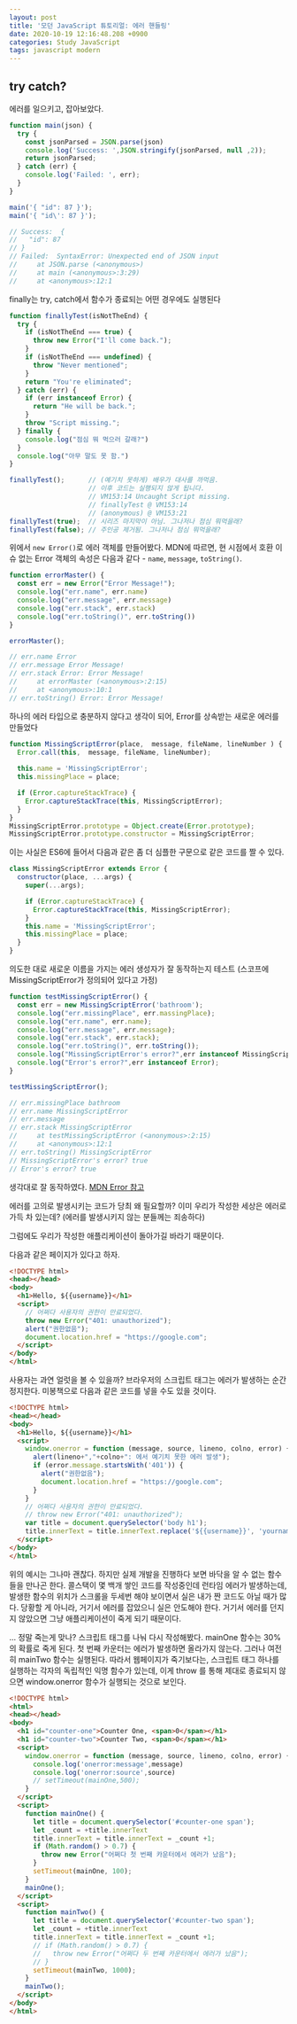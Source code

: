 ```yaml
---
layout: post
title: '모던 JavaScript 튜토리얼: 에러 핸들링'
date: 2020-10-19 12:16:48.208 +0900
categories: Study JavaScript
tags: javascript modern
---
```


## try catch?

에러를 일으키고, 잡아보았다.

```javascript
function main(json) {
  try {
    const jsonParsed = JSON.parse(json)
    console.log('Success: ',JSON.stringify(jsonParsed, null ,2));
    return jsonParsed;
  } catch (err) {
    console.log('Failed: ', err);
  }
}

main('{ "id": 87 }');
main('{ "id\': 87 }');

// Success:  {
//   "id": 87
// }
// Failed:  SyntaxError: Unexpected end of JSON input
//     at JSON.parse (<anonymous>)
//     at main (<anonymous>:3:29)
//     at <anonymous>:12:1
```

finally는 try, catch에서 함수가 종료되는 어떤 경우에도 실행된다

```javascript
function finallyTest(isNotTheEnd) {
  try {
    if (isNotTheEnd === true) {
      throw new Error("I'll come back.");
    }
    if (isNotTheEnd === undefined) {
      throw "Never mentioned";
    }
    return "You're eliminated";
  } catch (err) {
    if (err instanceof Error) {
      return "He will be back.";
    }
    throw "Script missing.";
  } finally {
    console.log("점심 뭐 먹으러 갈래?")
  }
  console.log("아무 말도 못 함.")
}

finallyTest();      // (예기치 못하게) 배우가 대사를 까먹음.
                    // 이후 코드는 실행되지 않게 됩니다.
                    // VM153:14 Uncaught Script missing.
                    // finallyTest @ VM153:14
                    // (anonymous) @ VM153:21
finallyTest(true);  // 시리즈 마지막이 아님. 그나저나 점심 뭐먹을래?
finallyTest(false); // 주인공 제거됨. 그나저나 점심 뭐먹을래?
```

위에서 ```new Error()```로 에러 객체를 만들어봤다. MDN에 따르면, 현 시점에서 호환 이슈 없는
Error 객체의 속성은 다음과 같다 - ```name```, ```message```, ```toString()```.


```javascript
function errorMaster() {
  const err = new Error("Error Message!");
  console.log("err.name", err.name)
  console.log("err.message", err.message)
  console.log("err.stack", err.stack)
  console.log("err.toString()", err.toString())
}

errorMaster();

// err.name Error
// err.message Error Message!
// err.stack Error: Error Message!
//     at errorMaster (<anonymous>:2:15)
//     at <anonymous>:10:1
// err.toString() Error: Error Message!

```

하나의 에러 타입으로 충분하지 않다고 생각이 되어, Error를 상속받는 새로운 에러를 만들었다

```javascript
function MissingScriptError(place,  message, fileName, lineNumber ) {
  Error.call(this,  message, fileName, lineNumber);
  
  this.name = 'MissingScriptError';
  this.missingPlace = place;

  if (Error.captureStackTrace) {
    Error.captureStackTrace(this, MissingScriptError);
  }
}
MissingScriptError.prototype = Object.create(Error.prototype);
MissingScriptError.prototype.constructor = MissingScriptError;

```

이는 사실은 ES6에 들어서 다음과 같은 좀 더 심플한 구문으로 같은 코드를 짤 수 있다.

```javascript
class MissingScriptError extends Error {
  constructor(place, ...args) {
    super(...args);

    if (Error.captureStackTrace) {
      Error.captureStackTrace(this, MissingScriptError);
    }
    this.name = 'MissingScriptError';
    this.missingPlace = place;
  }
}
```

의도한 대로 새로운 이름을 가지는 에러 생성자가 잘 동작하는지 테스트 (스코프에 MissingScriptError가 정의되어 있다고 가정)

```javascript
function testMissingScriptError() {
  const err = new MissingScriptError('bathroom');
  console.log("err.missingPlace", err.massingPlace);
  console.log("err.name", err.name);
  console.log("err.message", err.message);
  console.log("err.stack", err.stack);
  console.log("err.toString()", err.toString());
  console.log("MissingScriptError's error?",err instanceof MissingScriptError);
  console.log("Error's error?",err instanceof Error);
}

testMissingScriptError();

// err.missingPlace bathroom
// err.name MissingScriptError
// err.message 
// err.stack MissingScriptError
//     at testMissingScriptError (<anonymous>:2:15)
//     at <anonymous>:12:1
// err.toString() MissingScriptError
// MissingScriptError's error? true
// Error's error? true

```

생각대로 잘 동작하였다. [MDN Error 참고](https://developer.mozilla.org/ko/docs/Web/JavaScript/Reference/Global_Objects/Error)

에러를 고의로 발생시키는 코드가 당최 왜 필요할까? 이미 우리가 작성한 세상은 에러로 가득 차 있는데? (에러를 발생시키지 않는 분들께는 죄송하다)

그럼에도 우리가 작성한 애플리케이션이 돌아가길 바라기 때문이다.

다음과 같은  페이지가 있다고 하자.

```html
<!DOCTYPE html>
<head></head>
<body>
  <h1>Hello, ${{username}}</h1>
  <script>
    // 어쩌다 사용자의 권한이 만료되었다.
    throw new Error("401: unauthorized");
    alert("권한없음");
    document.location.href = "https://google.com";
  </script>
</body>
</html>
```

사용자는 과연 얼럿을 볼 수 있을까? 브라우저의 스크립트 태그는 에러가 발생하는 순간 정지한다. 미봉책으로 다음과 같은 코드를 넣을 수도 있을 것이다.

```html
<!DOCTYPE html>
<head></head>
<body>
  <h1>Hello, ${{username}}</h1>
  <script>
    window.onerror = function (message, source, lineno, colno, error) {
      alert(lineno+","+colno+": 에서 예기치 못한 에러 발생");
      if (error.message.startsWith('401')) {
        alert("권한없음");
        document.location.href = "https://google.com";
      }
    }
    // 어쩌다 사용자의 권한이 만료되었다.
    // throw new Error("401: unauthorized");
    var title = document.querySelector('body h1');
    title.innerText = title.innerText.replace('${{username}}', 'yourname');
  </script>
</body>
</html>
```

위의 예시는 그나마 괜찮다. 하지만 실제 개발을 진행하다 보면 바닥을 알 수 없는 함수들을 만나곤 한다. 콜스택이 몇 백개 쌓인 코드를 작성중인데 런타임 에러가 발생하는데, 발생한 함수의 위치가 스크롤을 두세번 해야 보이면서 실은 내가 짠 코드도 아닐 때가 많다. 당황할 게 아니라, 거기서 에러를 잡았으니 실은 안도해야 한다. 거기서 에러를 던지지 않았으면 그냥 애플리케이션이 죽게 되기 때문이다.


... 정말 죽는게 맞나? 스크립트 태그를 나눠 다시 작성해봤다.
mainOne 함수는 30%의 확률로 죽게 된다. 첫 번째 카운터는 에러가 발생하면 올라가지 않는다. 그러나 여전히 mainTwo 함수는 실행된다. 따라서 웹페이지가 죽기보다는, 스크립트 태그 하나를 실행하는 각자의 독립적인 익명 함수가 있는데, 이게 throw 를 통해 제대로 종료되지 않으면 window.onerror 함수가 실행되는 것으로 보인다.

```html
<!DOCTYPE html>
<html>
<head></head>
<body>
  <h1 id="counter-one">Counter One, <span>0</span></h1>
  <h1 id="counter-two">Counter Two, <span>0</span></h1>
  <script>
    window.onerror = function (message, source, lineno, colno, error) {
      console.log('onerror:message',message)
      console.log('onerror:source',source)
      // setTimeout(mainOne,500);
    }
  </script>
  <script>
    function mainOne() {
      let title = document.querySelector('#counter-one span');
      let _count = +title.innerText
      title.innerText = title.innerText = _count +1;
      if (Math.random() > 0.7) {
        throw new Error("어쩌다 첫 번째 카운터에서 에러가 났음");
      }
      setTimeout(mainOne, 100);
    }
    mainOne();
  </script>
  <script>
    function mainTwo() {
      let title = document.querySelector('#counter-two span');
      let _count = +title.innerText
      title.innerText = title.innerText = _count +1;
      // if (Math.random() > 0.7) {
      //   throw new Error("어쩌다 두 번째 카운터에서 에러가 났음");
      // }
      setTimeout(mainTwo, 1000);
    }
    mainTwo();
  </script>
</body>
</html>
```
